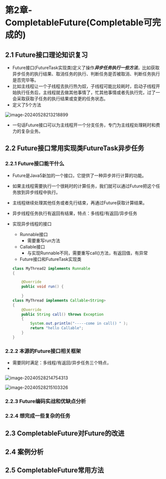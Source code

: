 # 第2章-CompletableFuture(Completable可完成的)

## 2.1 Future接口理论知识复习

* Future接口(FutureTask实现类)定义了操作***异步任务执行一些方法***，比如获取异步任务的执行结果、取消任务的执行、判断任务是否被取消、判断任务执行是否完毕等。
* 比如主线程让一个子线程去执行热为奴，子线程可能比较耗时，启动子线程开始执行任务后，主线程就去做其他事情了，忙其他事情或者先执行完，过了一会采取获取子任务的执行结果或变更的任务状态。
* 定义了5个方法

![image-20240528213218899](D:\ideaprojects\learn\juc\image\image-20240528213218899.png)

* 一句话Future接口可以为主线程开一个分支任务，专门为主线程处理耗时和费力的复杂业务。

## 2.2 Future接口常用实现类FutureTask异步任务

### 2.2.1 Future接口能干什么

* Future是Java5新加的一个接口，它提供了一种异步并行计算的功能。

* 如果主线程需要执行一个很耗时的计算任务，我们就可以通过Future把这个任务放到异步线程中执行。

* 主线程继续处理其他任务或者先行结束，再通过Future获取计算结果。

* 异步线程任务执行有返回有结果，特点：多线程/有返回/异步任务

* 实现异步线程的接口

  * Runnable接口
    * 需要重写run方法
  * Callable接口
    * 与实现Runnable不同，需要重写call()方法，有返回值，有异常
  * Future接口和FutureTask实现类

  ```java
  class MyThread2 implements Runnable
  {
  
      @Override
      public void run() {
          
      }
  class MyThread implements Callable<String>
  {
      @Override
      public String call() throws Exception
      {
          System.out.println("-----come in call() " );
          return "hello Callable";
      }
  }
  
  ```

### 2.2.2 本源的Future接口相关框架

* 需要同时满足：多线程/有返回/异步任务三个特点，
* 

![image-20240528214754313](D:\ideaprojects\learn\juc\image\image-20240528214754313.png)

![image-20240528215103326](D:\ideaprojects\learn\juc\image\image-20240528215103326.png)



### 2.2.3 Future编码实战和优缺点分析

### 2.2.4 想完成一些复杂的任务

## 2.3 CompletableFuture对Future的改进

## 2.4 案例分析

## 2.5 CompletableFuture常用方法